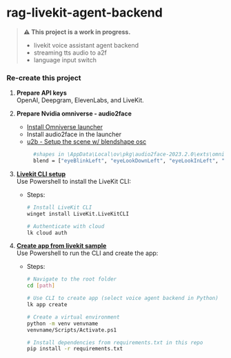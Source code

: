 # rag-livekit-agent-backend

> **⚠️ This project is a work in progress.**  
> - livekit voice assistant agent backend  
> - streaming tts audio to a2f  
> - language input switch  

### Re-create this project

1. **Prepare API keys**  
   OpenAI, Deepgram, ElevenLabs, and LiveKit.

2. **Prepare Nvidia omniverse - audio2face**
    - [Install Omniverse launcher](https://developer.nvidia.com/omniverse#section-getting-started)
    - Install audio2face in the launcher
    - [u2b - Setup the scene w/ blendshape osc](https://www.youtube.com/watch?v=y1wVykdmJNM)
        ```bash
          #shapes in \AppData\Local\ov\pkg\audio2face-2023.2.0\exts\omni.audio2face.exporter\omni\audio2face\exporter\scripts\faceSolerv.py
          blend = ["eyeBlinkLeft", "eyeLookDownLeft", "eyeLookInLeft", "eyeLookOutLeft", "eyeLookUpLeft", "eyeSquintLeft", "eyeWideLeft", "eyeBlinkRight", "eyeLookDownRight", "eyeLookInRight", "eyeLookOutRight", "eyeLookUpRight", "eyeSquintRight", "eyeWideRight", "jawForward", "jawLeft", "jawRight", "jawOpen", "mouthClose", "mouthFunnel", "mouthPucker", "mouthLeft", "mouthRight", "mouthSmileLeft", "mouthSmileRight", "mouthFrownLeft", "mouthFrownRight", "mouthDimpleLeft", "mouthDimpleRight", "mouthStretchLeft", "mouthStretchRight", "mouthRollLower", "mouthRollUpper", "mouthShrugLower", "mouthShrugUpper", "mouthPressLeft", "mouthPressRight", "mouthLowerDownLeft", "mouthLowerDownRight", "mouthUpperUpLeft", "mouthUpperUpRight", "browDownLeft", "browDownRight", "browInnerUp", "browOuterUpLeft", "browOuterUpRight", "cheekPuff", "cheekSquintLeft", "cheekSquintRight", "noseSneerLeft", "noseSneerRight", "tongueOut"]
        ```
            
3. **[Livekit CLI setup](https://docs.livekit.io/home/cli/cli-setup/)**  
   Use Powershell to install the LiveKit CLI:
   
   - Steps:
     ```bash
     # Install LiveKit CLI
     winget install LiveKit.LiveKitCLI

     # Authenticate with cloud
     lk cloud auth
     ```

4. **[Create app from livekit sample](https://docs.livekit.io/agents/quickstarts/voice-agent/)**  
   Use Powershell to run the CLI and create the app:

   - Steps:
     ```bash
     # Navigate to the root folder
     cd [path]

     # Use CLI to create app (select voice agent backend in Python)
     lk app create

     # Create a virtual environment
     python -m venv venvname
     venvname/Scripts/Activate.ps1

     # Install dependencies from requirements.txt in this repo
     pip install -r requirements.txt
     ```

